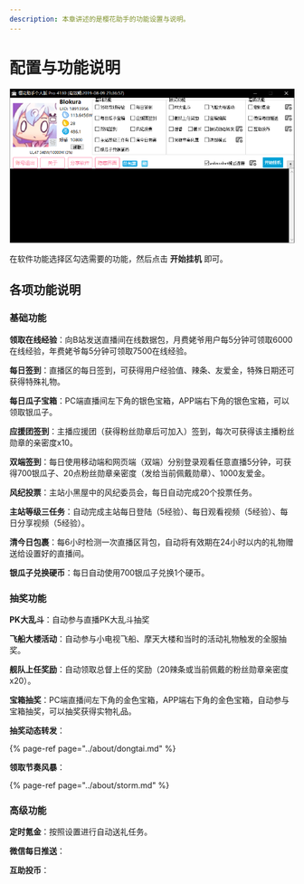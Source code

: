 ```yaml
---
description: 本章讲述的是樱花助手的功能设置与说明。
---
```


# 配置与功能说明

![&#x754C;&#x9762;&#x793A;&#x610F;&#x56FE;](../.gitbook/assets/image%20%286%29.png)

在软件功能选择区勾选需要的功能，然后点击 **开始挂机** 即可。

## 各项功能说明

### 基础功能

**领取在线经验**：向B站发送直播间在线数据包，月费姥爷用户每5分钟可领取6000在线经验，年费姥爷每5分钟可领取7500在线经验。

**每日签到**：直播区的每日签到，可获得用户经验值、辣条、友爱金，特殊日期还可获得特殊礼物。

**每日瓜子宝箱**：PC端直播间左下角的银色宝箱，APP端右下角的银色宝箱，可以领取银瓜子。

**应援团签到**：主播应援团（获得粉丝勋章后可加入）签到，每次可获得该主播粉丝勋章的亲密度x10。

**双端签到**：每日使用移动端和网页端（双端）分别登录观看任意直播5分钟，可获得700银瓜子、20点粉丝勋章亲密度（发给当前佩戴勋章）、1000友爱金。

**风纪投票**：主站小黑屋中的风纪委员会，每日自动完成20个投票任务。

**主站等级三任务**：自动完成主站每日登陆（5经验）、每日观看视频（5经验）、每日分享视频（5经验）。

**清今日包裹**：每6小时检测一次直播区背包，自动将有效期在24小时以内的礼物赠送给设置好的直播间。

**银瓜子兑换硬币**：每日自动使用700银瓜子兑换1个硬币。

### 抽奖功能

**PK大乱斗**：自动参与直播PK大乱斗抽奖

**飞船大楼活动**：自动参与小电视飞船、摩天大楼和当时的活动礼物触发的全服抽奖。

**舰队上任奖励**：自动领取总督上任的奖励（20辣条或当前佩戴的粉丝勋章亲密度x20）。

**宝箱抽奖**：PC端直播间左下角的金色宝箱，APP端右下角的金色宝箱，自动参与宝箱抽奖，可以抽奖获得实物礼品。

**抽奖动态转发**：

{% page-ref page="../about/dongtai.md" %}

**领取节奏风暴**：

{% page-ref page="../about/storm.md" %}

### 高级功能

**定时氪金**：按照设置进行自动送礼任务。

**微信每日推送**：

**互助投币**：

